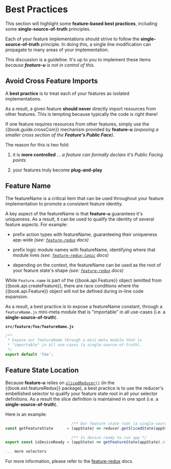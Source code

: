 # Best Practices

This section will highlight some **feature-based best practices**,
including some **single-source-of-truth** principles.

Each of your feature implementations should strive to follow the
**single-source-of-truth** principle.  In doing this, a single line
modification can propagate to many areas of your implementation.

This discussion is a guideline.  It's up to you to implement these
items _because **feature-u** is not in control of this_.


## Avoid Cross Feature Imports

A **best practice** is to treat each of your features as isolated
implementations.

As a result, a given feature **should never** directly import
resources from other features.  This is tempting because typically the
code is right there!

If one feature requires resources from other features, simply use the
{{book.guide.crossCom}} mechanism provided by **feature-u** _(exposing
a smaller cross section of the **Feature's Public Face**)_.

The reason for this is two fold:

1. it is **more controlled** ... _a feature can formally declare it's
Public Facing points_

2. your features truly become **plug-and-play**


## Feature Name

The featureName is a critical item that can be used throughout your
feature implementation to promote a consistent feature identity.

A key aspect of the featureName is that **feature-u** guarantees it's
uniqueness.  As a result, it can be used to qualify the identity of
several feature aspects.  For example:

- prefix action types with featureName, guaranteeing their uniqueness app-wide
  _(see: [`feature-redux`](https://github.com/KevinAst/feature-redux#action-uniqueness-single-source-of-truth) docs)_

- prefix logic module names with featureName, identifying where that module lives
  _(see: [`feature-redux-logic`](https://github.com/KevinAst/feature-redux-logic#single-source-of-truth) docs)_

- depending on the context, the featureName can be used as the root of your feature state's shape
  _(see: [`feature-redux`](https://github.com/KevinAst/feature-redux#state-root-single-source-of-truth) docs)_

While `Feature.name` is part of the {{book.api.Feature}} object
(emitted from {{book.api.createFeature}}, there are race conditions
where the {{book.api.Feature}} object will not be defined during
in-line code expansion.

As a result, a best practice is to expose a featureName constant,
through a `featureName.js` mini-meta module that is "importable" in
all use-cases (i.e. a **single-source-of-truth**).

**`src/feature/foo/featureName.js`**
```js
/**
 * Expose our featureName through a mini-meta module that is
 * "importable" in all use-cases (a single-source-of-truth).
 */
export default 'foo';
```

## Feature State Location

Because **feature-u** relies on
[`slicedReducer()`](https://github.com/KevinAst/feature-redux#slicedreducer)
(in the {{book.ext.featureRedux}} package), a best practice is to use
the reducer's embellished selector to qualify your feature state root
in all your selector definitions.  As a result the slice definition is
maintained in one spot (i.e. a **single-source-of-truth**).

Here is an example: 

```js
                             /** Our feature state root (a single-source-of-truth) */
const getFeatureState      = (appState) => reducer.getSlicedState(appState);

                             /** Is device ready to run app */
export const isDeviceReady = (appState) => getFeatureState(appState).status === 'READY';

... more selectors
```

For more information, please refer to the
[feature-redux](https://github.com/KevinAst/feature-redux#feature-state-location-single-source-of-truth)
docs.
